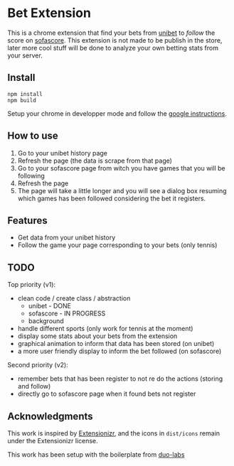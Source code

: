 # Bet Extension

This is a chrome extension that find your bets from [unibet](https://www.unibet.com) to _follow_ the score on [sofascore](https://www.sofascore.com).
This extension is not made to be publish in the store, later more cool stuff will be done to analyze your own betting stats from your server.

## Install

```
npm install
npm build
```

Setup your chrome in developper mode and follow the [google instructions](https://support.google.com/chrome/a/answer/2714278?hl=en).

## How to use

1. Go to your unibet history page
2. Refresh the page (the data is scrape from that page)
3. Go to your sofascore page from witch you have games that you will be following
4. Refresh the page
5. The page will take a little longer and you will see a dialog box resuming which games has been followed considering the bet it registers.

## Features

- Get data from your unibet history
- Follow the game your page corresponding to your bets (only tennis)

## TODO

Top priority (v1):

- clean code / create class / abstraction
  - unibet - DONE
  - sofascore - IN PROGRESS
  - background
- handle different sports (only work for tennis at the moment)
- display some stats about your bets from the extension
- graphical animation to inform that data has been stored (on unibet)
- a more user friendly display to inform the bet followed (on sofascore)

Second priority (v2):

- remember bets that has been register to not re do the actions (storing and follow)
- directly go to sofascore page when it found bets not register

## Acknowledgments

This work is inspired by [Extensionizr](https://github.com/altryne/extensionizr/), and the icons in `dist/icons` remain under the Extensionizr license.

This work has been setup with the boilerplate from [duo-labs](https://github.com/duo-labs/chrome-extension-boilerplate)
